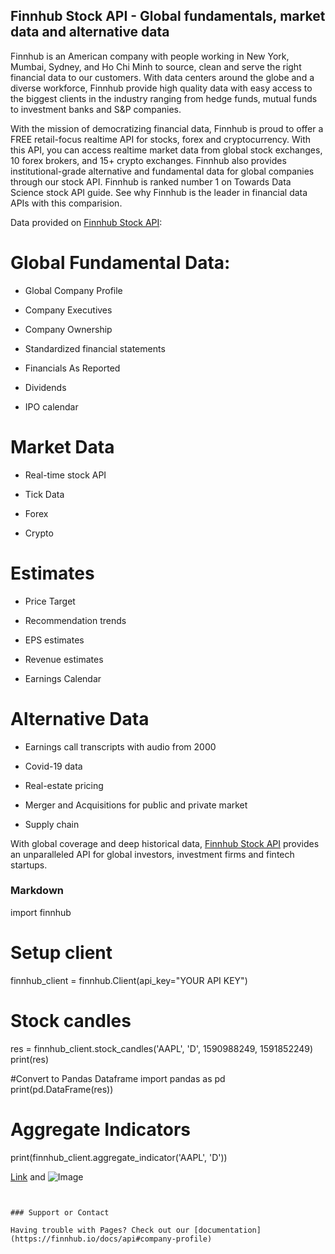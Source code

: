 ## Finnhub Stock API - Global fundamentals, market data and alternative data

Finnhub is an American company with people working in New York, Mumbai, Sydney, and Ho Chi Minh to source, clean and serve the right financial data to our customers. With data centers around the globe and a diverse workforce, Finnhub provide high quality data with easy access to the biggest clients in the industry ranging from hedge funds, mutual funds to investment banks and S&P companies.

With the mission of democratizing financial data, Finnhub is proud to offer a FREE retail-focus realtime API for stocks, forex and cryptocurrency. With this API, you can access realtime market data from global stock exchanges, 10 forex brokers, and 15+ crypto exchanges. Finnhub also provides institutional-grade alternative and fundamental data for global companies through our stock API. Finnhub is ranked number 1 on Towards Data Science stock API guide. See why Finnhub is the leader in financial data APIs with this comparision.



Data provided on [Finnhub Stock API](https://finnhub.io/):

# Global Fundamental Data:

  - Global Company Profile

  - Company Executives

  - Company Ownership

  - Standardized financial statements

  - Financials As Reported

  - Dividends

  - IPO calendar

# Market Data

  - Real-time stock API

  - Tick Data

  - Forex

  - Crypto

# Estimates

  - Price Target

  - Recommendation trends

  - EPS estimates

  - Revenue estimates

  - Earnings Calendar

# Alternative Data

  - Earnings call transcripts with audio from 2000

  - Covid-19 data

  - Real-estate pricing

  - Merger and Acquisitions for public and private market

  - Supply chain

With global coverage and deep historical data, [Finnhub Stock API](https://finnhub.io/) provides an unparalleled API for global investors, investment firms and fintech startups.

### Markdown

import finnhub

# Setup client
finnhub_client = finnhub.Client(api_key="YOUR API KEY")

# Stock candles
res = finnhub_client.stock_candles('AAPL', 'D', 1590988249, 1591852249)
print(res)

#Convert to Pandas Dataframe
import pandas as pd
print(pd.DataFrame(res))

# Aggregate Indicators
print(finnhub_client.aggregate_indicator('AAPL', 'D'))

[Link](url) and ![Image](src)
```


### Support or Contact

Having trouble with Pages? Check out our [documentation](https://finnhub.io/docs/api#company-profile)
